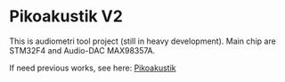 # Pikoakustik V2

This is audiometri tool project (still in heavy development).
Main chip are STM32F4 and Audio-DAC MAX98357A.

If need previous works, see here: [Pikoakustik](https://github.com/VibrasticLab/pikoakustik)

